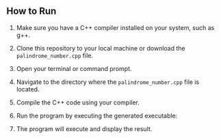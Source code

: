 
## How to Run

1. Make sure you have a C++ compiler installed on your system, such as g++.

2. Clone this repository to your local machine or download the `palindrome_number.cpp` file.

3. Open your terminal or command prompt.

4. Navigate to the directory where the `palindrome_number.cpp` file is located.

5. Compile the C++ code using your compiler.

6. Run the program by executing the generated executable:

7. The program will execute and display the result.